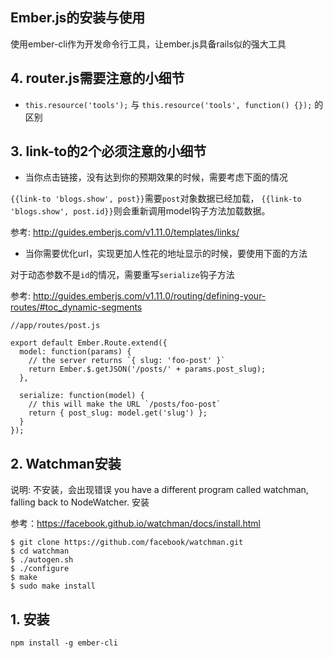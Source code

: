 Ember.js的安装与使用
-----------------------

使用ember-cli作为开发命令行工具，让ember.js具备rails似的强大工具

## 4. router.js需要注意的小细节

*  `this.resource('tools');` 与 `this.resource('tools', function() {});` 的区别



## 3. link-to的2个必须注意的小细节

* 当你点击链接，没有达到你的预期效果的时候，需要考虑下面的情况

`{{link-to 'blogs.show', post}}`需要`post`对象数据已经加载， `{{link-to 'blogs.show', post.id}}`则会重新调用model钩子方法加载数据。

参考: http://guides.emberjs.com/v1.11.0/templates/links/

* 当你需要优化url，实现更加人性花的地址显示的时候，要使用下面的方法

对于动态参数不是`id`的情况，需要重写`serialize`钩子方法

参考: http://guides.emberjs.com/v1.11.0/routing/defining-your-routes/#toc_dynamic-segments

```
//app/routes/post.js

export default Ember.Route.extend({
  model: function(params) {
    // the server returns `{ slug: 'foo-post' }`
    return Ember.$.getJSON('/posts/' + params.post_slug);
  },

  serialize: function(model) {
    // this will make the URL `/posts/foo-post`
    return { post_slug: model.get('slug') };
  }
});
```
## 2. Watchman安装
说明: 不安装，会出现错误 you have a different program called watchman, falling back to NodeWatcher.
安装

参考：https://facebook.github.io/watchman/docs/install.html

```
$ git clone https://github.com/facebook/watchman.git
$ cd watchman
$ ./autogen.sh
$ ./configure
$ make
$ sudo make install
```

## 1. 安装

```
npm install -g ember-cli
```
